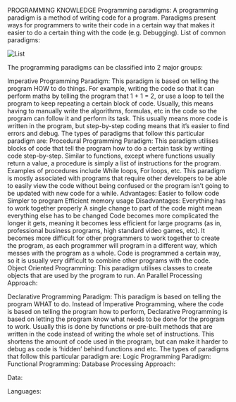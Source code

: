 PROGRAMMING KNOWLEDGE
Programming paradigms:
A programming paradigm is a method of writing code for a program. Paradigms present ways for programmers to write their code in a certain way that makes it easier to do a certain thing with the code (e.g. Debugging). 
List of common paradigms:

![List](https://github.com/Ezs377/Programming-notes/blob/Images/Programming%20paradigms.jpg?raw=true)

The programming paradigms can be classified into 2 major groups:

Imperative Programming Paradigm: This paradigm is based on telling the program HOW to do things. For example, writing the code so that it can perform maths by telling the program that 1 + 1 = 2, or use a loop to tell the program to keep repeating a certain block of code. Usually, this means having to manually write the algorithms, formulas, etc in the code so the program can follow it and perform its task. This usually means more code is written in the program, but step-by-step coding means that it’s easier to find errors and debug. The types of paradigms that follow this particular paradigm are:
Procedural Programming Paradigm: This paradigm utilises blocks of code that tell the program how to do a certain task by writing code step-by-step. Similar to functions, except where functions usually return a value, a procedure is simply a list of instructions for the program. Examples of procedures include While loops, For loops, etc. This paradigm is mostly associated with programs that require other developers to be able to easily view the code without being confused or the program isn’t going to be updated with new code for a while.
Advantages: 
Easier to follow code 
Simpler to program
Efficient memory usage
Disadvantages:
Everything has to work together properly
A single change to part of the code might mean everything else has to be changed
Code becomes more complicated the longer it gets, meaning it becomes less efficient for large programs (as in, professional business programs, high standard video games, etc).
It becomes more difficult for other programmers to work together to create the program, as each programmer will program in a different way, which messes with the program as a whole.
Code is programmed a certain way, so it is usually very difficult to combine other programs with the code.
Object Oriented Programming: This paradigm utilises classes to create objects that are used by the program to run. An 
Parallel Processing Approach:

Declarative Programming Paradigm: This paradigm is based on telling the program WHAT to do. Instead of Imperative Programming, where the code is based on telling the program how to perform, Declarative Programming is based on letting the program know what needs to be done for the program to work. Usually this is done by functions or pre-built methods that are written in the code instead of writing the whole set of instructions. This shortens the amount of code used in the program, but can make it harder to debug as code is ‘hidden’ behind functions and etc. The types of paradigms that follow this particular paradigm are:
Logic Programming Paradigm:
Functional Programming:
Database Processing Approach:

Data:

Languages:
